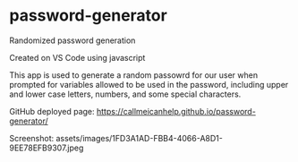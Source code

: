 # password-generator

Randomized password generation

Created on VS Code using javascript

This app is used to generate a random passowrd for our user when prompted for variables allowed to be used in the password, including upper and lower case letters, numbers, and some special characters.

GitHub deployed page: https://callmeicanhelp.github.io/password-generator/

Screenshot: assets/images/1FD3A1AD-FBB4-4066-A8D1-9EE78EFB9307.jpeg
